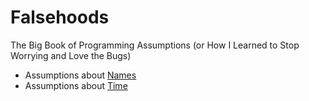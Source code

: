 Falsehoods
==========

The Big Book of Programming Assumptions (or How I Learned to Stop Worrying and Love the Bugs)

+ Assumptions about [Names](Names.md)
+ Assumptions about [Time](Time.md)

